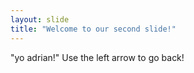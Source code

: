 ```yaml
---
layout: slide
title: "Welcome to our second slide!"
---
```

"yo adrian!"
Use the left arrow to go back!
